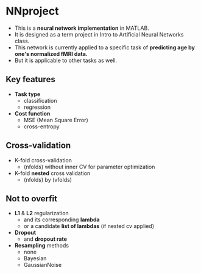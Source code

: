# NNproject
- This is a **neural network implementation** in MATLAB.
- It is designed as a term project in Intro to Artificial Neural Networks class.
- This network is currently applied to a specific task of **predicting age by one's normalized fMRI data.**
- But it is applicable to other tasks as well.

## Key features
- **Task type**
  - classification
  - regression
- **Cost function**
  - MSE (Mean Square Error)
  - cross-entropy

## Cross-validation
- K-fold cross-validation
  - (nfolds) without inner CV for parameter optimization
- K-fold **nested** cross validation  
  - (nfolds) by (vfolds)  

## Not to overfit
- **L1** & **L2** regularization
  - and its corresponding **lambda**
  - or a candidate **list of lambdas** (if nested cv applied)
- **Dropout**
  - and **dropout rate**
- **Resampling** methods
  - none
  - Bayesian
  - GaussianNoise
